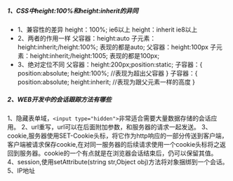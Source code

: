 ##### 1、CSS中height:100%和height:inherit的异同
- 1、兼容性的差异
  height：100%;  ie6以上
	height：inherit ie8以上
- 2、两者的作用一样
 父容器：height:auto  子元素：height:inherit;/height:100%; 表现的都是auto;
 父容器：height:100px 子元素：height:inherit;/height:1005;  表现的都是100px;
- 3、绝对定位不同
父容器：height:200px;position:static;
子容器：{
	position:absolute;
	height:100%;   //表现为超出父容器
}
子容器：{
	position:absolute;
	height:inherit;   //表现为跟父元素一样的高度
}

##### 2、WEB开发中的会话跟踪方法有哪些
1、隐藏表单域，`<input type="hidden">`非常适合需要大量数据存储的会话应用。
2、url重写，url可以在后面附加参数，和服务器的请求一起发送。
3、cookie,服务器使用SET-Cookie头标，将它作为http响应的一部分传送到客户端，客户端被请求保存cookie,在对同一服务器的后续请求使用一个cookie头标将之返回到服务器。cookie的一个有点就是在浏览器会话结束后，仍可以保留其值。
4、session,使用setAttribute(string str,Object obj)方法将对象捆绑到一个会话。
5、IP地址